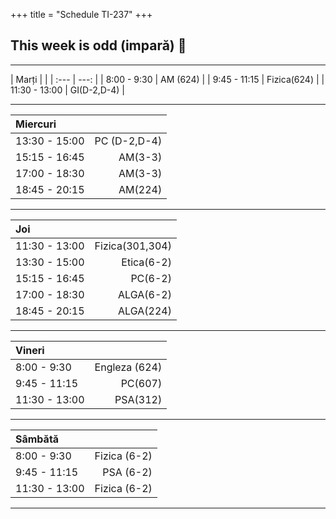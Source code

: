 +++
title = "Schedule TI-237"
+++

## This week is odd (impară) 👀


<hr>
|  Marți        |             |
| :---          |        ---: |
| 8:00 - 9:30   | AM (624)    |
| 9:45 - 11:15  | Fizica(624) |
| 11:30 - 13:00 | GI(D-2,D-4) |

<hr>

| Miercuri       |             |
| :---          |        ---: |
| 13:30 - 15:00 | PC (D-2,D-4)|
| 15:15 - 16:45 | AM(3-3)     |
| 17:00 - 18:30 | AM(3-3)     |
| 18:45 - 20:15 | AM(224)     |

<hr>

| Joi           |                |
| :---          |           ---: |
| 11:30 - 13:00 | Fizica(301,304)|
| 13:30 - 15:00 | Etica(6-2)     |
| 15:15 - 16:45 | PC(6-2)        |
| 17:00 - 18:30 | ALGA(6-2)      |
| 18:45 - 20:15 | ALGA(224)      |

<hr>

| Vineri        |              |
| :---          |         ---: |
| 8:00 - 9:30   | Engleza (624)|
| 9:45 - 11:15  | PC(607)      |
| 11:30 - 13:00 | PSA(312)     |

<hr>

| Sâmbătă       |              |
| :---          |         ---: |
| 8:00 - 9:30   | Fizica (6-2) |
| 9:45 - 11:15  | PSA (6-2)    |
| 11:30 - 13:00 | Fizica (6-2) |

<hr>